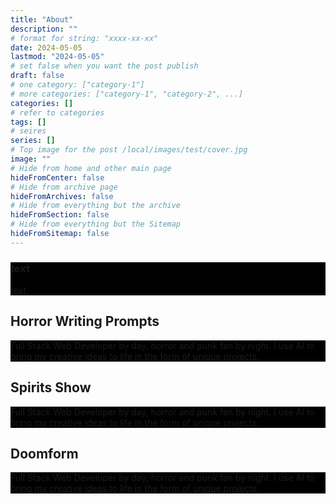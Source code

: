 ```yaml
---
title: "About"
description: ""
# format for string: "xxxx-xx-xx"
date: 2024-05-05
lastmod: "2024-05-05"
# set false when you want the post publish
draft: false
# one category: ["category-1"]
# more categories: ["category-1", "category-2", ...]
categories: []
# refer to categories
tags: []
# seires
series: []
# Top image for the post /local/images/test/cover.jpg
image: ""
# Hide from home and other main page
hideFromCenter: false
# Hide from archive page
hideFromArchives: false
# Hide from everything but the archive
hideFromSection: false
# Hide from everything but the Sitemap
hideFromSitemap: false
---
```

<div class="castration cover p_relative atcCentral" style="background-image: linear-gradient(black, black), url(/img/cover/default.jpg); background-blend-mode: saturation; background-position-y: 30% !important;">
	<div class="fl p_relative">
		<a rel="nofollow" href="https://www.facebook.com/phantomdrafts/" target="_blank"><i class="fa fa-facebook-official" aria-hidden="true"></i></a>
	</div>
	<div class="fr p_relative">
		<a rel="nofollow" href="https://discord.com/users/iamthesirenhead" target="_blank"><i class="fa fa-gamepad" aria-hidden="true"></i></a>
	</div>
	<div class="t_center castration base_width p_relative">
		<h3>text</h3>
		<p>text</p>
	</div>
</div>

<h2>Horror Writing Prompts</h2>

<div class="castration cover p_relative atcCentral" style="background-image: linear-gradient(black, black), url(/images/about/horrorprom.webp); background-blend-mode: saturation; background-position-y: 30% !important;">
	<div class="t_center castration base_width p_relative">
		<p>Full Stack Web Developer by day, horror and punk fan by night. I use AI to bring my creative ideas to life in the form of unique projects.</p>
	</div>
	<div class="fr p_relative">
		<a rel="nofollow" href="https://www.instagram.com/horrorprom" target="_blank"><i class="fa fa-instagram" aria-hidden="true"></i></a>
		<a rel="nofollow" href="https://t.me/horrorprom" target="_blank"><i class="fa fa-telegram" aria-hidden="true"></i></a>
	</div>
</div>

<h2>Spirits Show</h2>

<div class="castration cover p_relative atcCentral" style="background-image: linear-gradient(black, black), url(/images/about/horrorprom.webp); background-blend-mode: saturation; background-position-y: 30% !important;">
	<div class="t_center castration base_width p_relative">
		<p>Full Stack Web Developer by day, horror and punk fan by night. I use AI to bring my creative ideas to life in the form of unique projects.</p>
	</div>
	<div class="fr p_relative">
		<a rel="nofollow" href="https://www.youtube.com/@spirits-show" target="_blank"><i class="fa fa-youtube-play" aria-hidden="true"></i></a>
	</div>
</div>

<h2>Doomform</h2>

<div class="castration cover p_relative atcCentral" style="background-image: linear-gradient(black, black), url(/images/about/doomform.webp); background-blend-mode: saturation; background-position-y: 30% !important;">
	<div class="t_center castration base_width p_relative">
		<p>Full Stack Web Developer by day, horror and punk fan by night. I use AI to bring my creative ideas to life in the form of unique projects.</p>
	</div>
</div>
<!--more-->